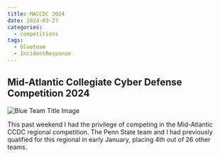 ```yaml
---
title: MACCDC 2024
date: 2024-03-27
categories:
  - competitions
tags:
  - blueteam
  - IncidentResponse
---
```

## Mid-Atlantic Collegiate Cyber Defense Competition 2024

![Blue Team Title Image](posts/PSUMACCDCteam24.JPG)

This past weekend I had the privilege of competing in the Mid-Atlantic CCDC regional competition. The Penn State team and I had previously qualified for this regional in early January, placing 4th out of 26 other teams.
